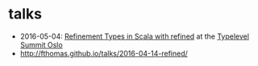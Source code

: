 # talks

* 2016-05-04: [Refinement Types in Scala with refined](http://fthomas.github.io/talks/2016-05-04-refined/) at the [Typelevel Summit Oslo](http://typelevel.org/event/2016-05-summit-oslo/)
* http://fthomas.github.io/talks/2016-04-14-refined/
